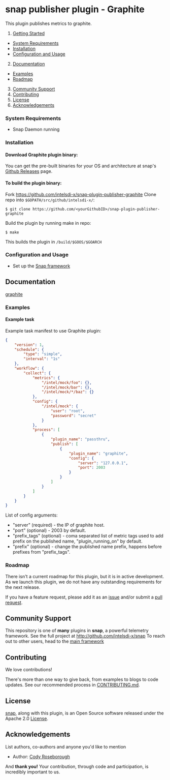 # snap publisher plugin - Graphite

This plugin publishes metrics to graphite.

1. [Getting Started](#getting-started)
  * [System Requirements](#system-requirements)
  * [Installation](#installation)
  * [Configuration and Usage](configuration-and-usage)
2. [Documentation](#documentation)
  * [Examples](#examples)
  * [Roadmap](#roadmap)
3. [Community Support](#community-support)
4. [Contributing](#contributing)
5. [License](#license)
6. [Acknowledgements](#acknowledgements)

### System Requirements
* Snap Daemon running

### Installation
#### Download Graphite plugin binary:
You can get the pre-built binaries for your OS and architecture at snap's [Github Releases](https://github.com/intelsdi-x/snap-plugin-publisher-graphite/releases) page.

#### To build the plugin binary:
Fork https://github.com/intelsdi-x/snap-plugin-publisher-graphite
Clone repo into `$GOPATH/src/github/intelsdi-x/`:  
```
$ git clone https://github.com/<yourGithubID>/snap-plugin-publisher-graphite
```
Build the plugin by running make in repo:
```
$ make
```
This builds the plugin in `/build/$GOOS/$GOARCH`

### Configuration and Usage
* Set up the [Snap framework](https://github.com/intelsdi-x/snap/blob/master/README.md#getting-started)

## Documentation
[graphite](https://graphite.readthedocs.org/en/latest/)

### Examples


#### Example task
Example task manifest to use Graphite plugin:
```json
{
    "version": 1,
    "schedule": {
        "type": "simple",
        "interval": "1s"
    },
    "workflow": {
        "collect": {
            "metrics": {
                "/intel/mock/foo": {},
                "/intel/mock/bar": {},
                "/intel/mock/*/baz": {}
            },
            "config": {
                "/intel/mock": {
                    "user": "root",
                    "password": "secret"
                }
            },
            "process": [
                {
                    "plugin_name": "passthru",
                    "publish": [
                        {
                            "plugin_name": "graphite",
                            "config": {
                                "server": "127.0.0.1",
                                "port": 2003
                            }
                        }
                    ]
                }
            ]
        }
    }
}
```

List of config arguments:
* "server" (required) - the IP of graphite host.
* "port" (optional) - 2003 by default.
* "prefix_tags" (optional) - coma separated list of metric tags used to add prefix on the published name, "plugin_running_on" by default.
* "prefix" (optional) - change the published name prefix, happens before prefixes from "prefix_tags".

### Roadmap
There isn't a current roadmap for this plugin, but it is in active development. As we launch this plugin, we do not have any outstanding requirements for the next release.

If you have a feature request, please add it as an [issue](https://github.com/intelsdi-x/snap-plugin-publisher-graphite/issues/new) and/or submit a [pull request](https://github.com/intelsdi-x/snap-plugin-publisher-graphite/pulls).

## Community Support
This repository is one of **many** plugins in **snap**, a powerful telemetry framework. See the full project at http://github.com/intelsdi-x/snap To reach out to other users, head to the [main framework](https://github.com/intelsdi-x/snap#community-support)

## Contributing
We love contributions!

There's more than one way to give back, from examples to blogs to code updates. See our recommended process in [CONTRIBUTING.md](CONTRIBUTING.md).

## License
[snap](http://github.com:intelsdi-x/snap), along with this plugin, is an Open Source software released under the Apache 2.0 [License](LICENSE).

## Acknowledgements
List authors, co-authors and anyone you'd like to mention

* Author: [Cody Roseborough](https://github.com/ircody)

And **thank you!** Your contribution, through code and participation, is incredibly important to us.
